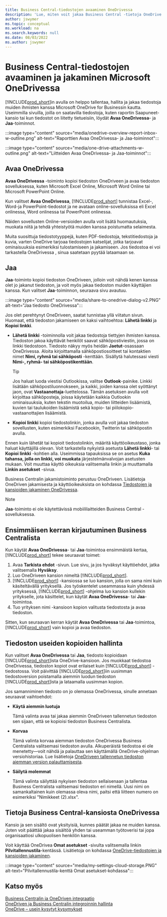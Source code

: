 ```yaml
---
title: Business Central-tiedostojen avaaminen OneDrivessa
description: 'Lue, miten voit jakaa Business Central -tietoja OneDrive for Businessin kautta.'
author: jswymer
ms.topic: conceptual
ms.workload: na
ms.search.keywords: null
ms.date: 08/03/2022
ms.author: jswymer
---
```

# Business Central-tiedostojen avaaminen ja jakaminen Microsoft OneDrivessa

[!INCLUDE[prod_short](includes/prod_short.md)]in avulla on helppo tallentaa, hallita ja jakaa tiedostoja muiden ihmisten kanssa Microsoft OneDrive for Businessin kautta. Useimmilla sivuilla, joilla on saatavilla tiedostoja, kuten raportin Saapuneet-kansio tai kun tiedostot on liitetty tietueisiin, löydät **Avaa OneDrivessa**- ja **Jaa**-toiminnot.


:::image type="content" source="media/onedrive-overview-report-inbox-w-outline.png" alt-text="Raporttien Avaa OneDrivessa- ja Jaa-toiminnot":::


:::image type="content" source="media/one-drive-attachments-w-outline.png" alt-text="Liitteiden Avaa OneDrivessa- ja Jaa-toiminnot":::


## Avaa OneDrivessa

**Avaa OneDrivessa** -toiminto kopioi tiedoston OneDriveen ja avaa tiedoston sovelluksessa, kuten Microsoft Excel Online, Microsoft Word Online tai Microsoft PowerPoint Online. 

<!--## Working with different types of files-->

Kun valitset **Avaa OneDrivessa**, [!INCLUDE[prod_short](includes/prod_short.md)] tunnistaa Excel-, Word-ja PowerPoint-tiedostot ja ne avataan online-sovelluksissa eli Excel onlinessa, Word onlinessa tai PowerPoint onlinessa. 

Näiden sovellusten Online-versioiden avulla voit lisätä huomautuksia, muokata niitä ja tehdä yhteistyötä muiden kanssa poistumatta selaimesta.

Muita suosittuja tiedostotyyppejä, kuten PDF-tiedostoja, tekstitiedostoja ja kuvia, varten OneDrive tarjoaa tiedostojen katselijat, jotka tarjoavat ominaisuuksia esimerkiksi tulostamiseen ja jakamiseen. Jos tiedostoa ei voi tarkastella OneDrivessa , sinua saatetaan pyytää lataamaan se.

## Jaa

**Jaa**-toiminto kopioi tiedoston OneDriveen, jolloin voit nähdä kenen kanssa olet jo jakanut tiedoston, ja voit myös jakaa tiedoston muiden käyttäjien kanssa. Kun valitset **Jaa**-toiminnon, seuraava sivu avautuu.

:::image type="content" source="media/share-to-onedrive-dialog-v2.PNG" alt-text="Jaa tiedosto OneDrivessa":::

Jos olet perehtynyt OneDriveen, saatat tunnistaa yllä viitatun sivun. Huomaat, että tiedoston jakamiseen on kaksi vaihtoehtoa: **Lähetä linkki** ja **Kopioi linkki**.

- **Lähetä linkki** -toiminnolla voit jakaa tiedostoja tiettyjen ihmisten kanssa. Tiedoston jakoa käyttävät henkilöt saavat sähköpostiviestin, jossa on linkki tiedostoon. Tiedosto näkyy myös heidän **Jaetut**-osassaan OneDrivessa. Aloita kirjoittamalla sähköpostiosoitteet tai kontaktien nimet **Nimi, ryhmä tai sähköposti** -kenttään. Sisällytä halutessasi viesti **Nimi-, ryhmä- tai sähköpostikenttään**.

  > [!TIP]
  > Jos haluat luoda viestisi Outlookissa, valitse **Outlook**-painike. Linkki lisätään sähköpostiluonnokseen, ja kaikki, joiden kanssa olet syöttänyt jaon, ovat **Vastaanottaja**-luettelossa. Tämän asetuksen avulla voit kirjoittaa sähköposteja, joissa käytetään kaikkia Outlookin ominaisuuksia, kuten tekstin muotoilua, muiden liitteiden lisäämistä, kuvien tai taulukoiden lisäämistä sekä kopio- tai piilokopio-vastaanottajien lisäämistä.

- **Kopioi linkki** kopioi tiedostolinkin, jonka avulla voit jakaa tiedoston sovellusten, kuten esimerkiksi Facebookin, Twitterin tai sähköpostin avulla. 

Ennen kuin lähetät tai kopioit tiedostolinkin, määritä käyttöoikeustaso, jonka haluat käyttäjillä olevan. Voit tarkastella nykyistä asetusta **Lähetä linkki**- tai **Kopioi linkki** -kohtien alla. Useimmissa tapauksissa se on asetus **Kuka tahansa, jolla on linkki, voi muokata** järjestelmänvalvojan asetusten mukaan. Voit muuttaa käyttö oikeuksia valitsemalla linkin ja muuttamalla **Linkin asetukset** -sivua.

Business Centralin jakamistoiminto perustuu OneDriveen. Lisätietoja OneDriven jakamisesta ja käyttöoikeuksista on kohdassa [Tiedostojen ja kansioiden jakaminen OneDrivessa](https://support.microsoft.com/en-us/office/share-onedrive-files-and-folders-9fcc2f7d-de0c-4cec-93b0-a82024800c07).

> [!NOTE]
> **Jaa**-toiminto ei ole käytettävissä mobiililaitteiden Business Central -sovelluksessa.

## Ensimmäisen kerran kirjautuminen Business Centralista

Kun käytät **Avaa OneDrivessa**- tai **Jaa**-toimintoa ensimmäistä kertaa, [!INCLUDE[prod_short](includes/prod_short.md)] tekee seuraavat toimet:

1. Avaa **Tarkista ehdot** -sivun. Lue sivu, ja jos hyväksyt käyttöehdot, jatka valitsemalla **Hyväksy**.
2. Luo OneDriveen kansion nimeltä [!INCLUDE[prod_short](includes/prod_short.md)]. 
3. [!INCLUDE[prod_short](includes/prod_short.md)] -kansiossa se luo kansion, jolla on sama nimi kuin käsiteltävällä yrityksellä. Jos työskentelet useammassa kuin yhdessä yrityksessä, [!INCLUDE[prod_short](includes/prod_short.md)] -ohjelma luo kansion kullekin yritykselle, jota käsittelet, kun käytät **Avaa OneDrivessa**- tai **Jaa**-toimintoa. 
4. Tuo yrityksen nimi -kansioon kopion valitusta tiedostosta ja avaa tiedoston. 

Sitten, kun seuraavan kerran käytät **Avaa OneDrivessa** tai **Jaa**-toimintoa, [!INCLUDE[prod_short](includes/prod_short.md)] vain kopioi ja avaa tiedoston. 

## Tiedoston useiden kopioiden hallinta

Kun valitset **Avaa OneDrivessa** tai **Jaa**, tiedosto kopioidaan [!INCLUDE[prod_short](includes/prod_short.md)]ista OneDrive-kansioon. Jos muokkaat tiedostoa OneDrivessa, tiedoston kopiot ovat erilaiset kuin [!INCLUDE[prod_short](includes/prod_short.md)] -tiedostossa. Voit päivittää [!INCLUDE[prod_short](includes/prod_short.md)]iin uusimman tiedostoversion poistamalla aiemmin luodun tiedoston [!INCLUDE[prod_short](includes/prod_short.md)]ista ja lataamalla uusimman kopion.

Jos samanniminen tiedosto on jo olemassa OneDrivessa, sinulle annetaan seuraavat vaihtoehdot:

- **Käytä aiemmin luotuja**

  Tämä valinta avaa tai jakaa aiemmin OneDriveen tallennetun tiedoston sen sijaan, että se kopioisi tiedoston Business Centralista.
  
- **Korvaa**
  
  Tämä valinta korvaa aiemman tiedoston OneDrivessa Business Centralista valitsemasi tiedoston avulla. Alkuperäistä tiedostoa ei ole menetetty&mdash;voit nähdä ja palauttaa sen käyttämällä OneDrive-ohjelman versiohistoriaa. Lue lisätietoja [OneDriveen tallennetun tiedoston aiemman version palauttamisesta](https://support.microsoft.com/office/restore-a-previous-version-of-a-file-stored-in-onedrive).

- **Säilytä molemmat**
 
  Tämä valinta säilyttää nykyisen tiedoston sellaisenaan ja tallentaa Business Centralista valitsemasi tiedoston eri nimellä. Uusi nimi on samankaltainen kuin olemassa oleva nimi, paitsi että liitteen numero on esimerkiksi "Nimikkeet (2).xlsx".

## Tietoja Business Central-kansiosta OneDrivessa

Kansio ja sen sisältö ovat yksityisiä, kunnes päätät jakaa ne muiden kanssa. Joten voit päättää jakaa sisältöä yhden tai useamman työtoverisi tai jopa organisaatiosi ulkopuolisen henkilön kanssa. 

Voit käyttää OneDrivea **Omat asetukset** -sivulta valitsemalla linkin **Pilvitallennustila**-kentässä. Lisätietoja on kohdassa [OneDrive-tiedostojen ja kansioiden jakaminen](https://support.microsoft.com/en-us/office/share-onedrive-files-and-folders-9fcc2f7d-de0c-4cec-93b0-a82024800c07).

:::image type="content" source="media/my-settings-cloud-storage.PNG" alt-text="Pilvitallennustila-kenttä Omat asetukset-kohdassa":::

<!--## Extending the Connection to OneDrive
You can create an extension and connect it to... For more information, see...-->

## Katso myös

[Business Centralin ja OneDriven integraatio](across-onedrive-overview.md)  
[OneDriven ja Business Centralin integroinnin hallinta](admin-onedrive-integration.md)  
[OneDrive – usein kysytyt kysymykset](admin-onedrive-faq.md)
